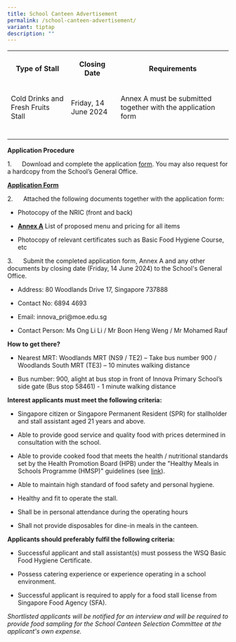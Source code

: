 ```yaml
---
title: School Canteen Advertisement
permalink: /school-canteen-advertisement/
variant: tiptap
description: ""
---
```

<table style="minWidth: 75px">
<colgroup>
<col>
<col>
<col>
</colgroup>
<tbody>
<tr>
<th rowspan="1" colspan="1">
<p>Type of Stall</p>
</th>
<th rowspan="1" colspan="1">
<p>Closing Date</p>
</th>
<th rowspan="1" colspan="1">
<p>Requirements</p>
</th>
</tr>
<tr>
<td rowspan="1" colspan="1">
<p>Cold Drinks and Fresh Fruits Stall</p>
</td>
<td rowspan="1" colspan="1">
<p>Friday, 14 June 2024</p>
</td>
<td rowspan="1" colspan="1">
<p>Annex A must be submitted together with the application form</p>
</td>
</tr>
<tr>
<td rowspan="1" colspan="1">
<p></p>
</td>
<td rowspan="1" colspan="1">
<p></p>
</td>
<td rowspan="1" colspan="1">
<p></p>
</td>
</tr>
</tbody>
</table>
<p></p>
<p><strong>Application Procedure</strong>
</p>
<p>1.&nbsp;&nbsp;&nbsp;&nbsp;&nbsp; Download and complete the application
<a href="/files/Application_for_Canteen_Stall_in_Existing_School.pdf" rel="noopener noreferrer nofollow" target="_blank">form</a>. You may also request for a hardcopy from the School’s General
Office.</p>
<p><strong><u>Application Form</u></strong>
</p>
<p>2.&nbsp;&nbsp;&nbsp;&nbsp;&nbsp; Attached the following documents together
with the application form:</p>
<ul data-tight="true" class="tight">
<li>
<p>Photocopy of the NRIC (front and back)</p>
</li>
<li>
<p><strong><a href="/files/Annex_A_Stall_1_Cold_Drinks_and_Fresh_Fruits.pdf" rel="noopener noreferrer nofollow" target="_blank"><u>Annex A</u></a></strong> List
of proposed menu and pricing for all items</p>
</li>
<li>
<p>Photocopy of relevant certificates such as Basic Food Hygiene Course,
etc</p>
</li>
</ul>
<p>3.&nbsp;&nbsp;&nbsp;&nbsp;&nbsp; Submit the completed application form,
Annex A and any other documents by closing date (Friday, 14 June 2024)
to the School's General Office.</p>
<ul data-tight="true" class="tight">
<li>
<p>Address: 80 Woodlands Drive 17, Singapore 737888</p>
</li>
<li>
<p>Contact No: 6894 4693</p>
</li>
<li>
<p>Email: <a rel="noopener noreferrer nofollow" target="_blank">innova_pri@moe.edu.sg</a>
</p>
</li>
<li>
<p>Contact Person: Ms Ong Li Li / Mr Boon Heng Weng / Mr Mohamed Rauf</p>
</li>
</ul>
<p><strong>How to get there?</strong>
</p>
<ul data-tight="true" class="tight">
<li>
<p>Nearest MRT: Woodlands MRT (NS9 / TE2) – Take bus number 900 / Woodlands
South MRT (TE3) – 10 minutes walking distance</p>
</li>
<li>
<p>Bus number: 900, alight at bus stop in front of Innova Primary School’s
side gate (Bus stop 58461) - 1 minute walking distance</p>
</li>
</ul>
<p><strong>Interest applicants must meet the following criteria:</strong>
</p>
<ul data-tight="true" class="tight">
<li>
<p>Singapore citizen or Singapore Permanent Resident (SPR) for stallholder
and stall assistant aged 21 years and above.</p>
</li>
<li>
<p>Able to provide good service and quality food with prices determined in
consultation with the school.</p>
</li>
<li>
<p>Able to provide cooked food that meets the health / nutritional standards
set by the Health Promotion Board (HPB) under the "Healthy Meals in Schools
Programme (HMSP)" guidelines (see&nbsp;<a href="https://www.hpb.gov.sg/schools/school-programmes/healthy-meals-in-schools-programme" rel="noopener noreferrer nofollow" target="_blank">link</a>).</p>
</li>
<li>
<p>Able to maintain high standard of food safety and personal hygiene.</p>
</li>
<li>
<p>Healthy and fit to operate the stall.</p>
</li>
<li>
<p>Shall be in personal attendance during the operating hours</p>
</li>
<li>
<p>Shall not provide disposables for dine-in meals in the canteen.</p>
</li>
</ul>
<p><strong>Applicants should preferably fulfil the following criteria:</strong>
</p>
<ul data-tight="true" class="tight">
<li>
<p>Successful applicant and stall assistant(s) must possess the WSQ Basic
Food Hygiene Certificate.</p>
</li>
<li>
<p>Possess catering experience or experience operating in a school environment.</p>
</li>
<li>
<p>Successful applicant is required to apply for a food stall license from
Singapore Food Agency (SFA).</p>
</li>
</ul>
<p><em>Shortlisted applicants will be notified for an interview and will be required to provide food sampling for the School Canteen Selection Committee at the applicant's own expense.</em>
</p>